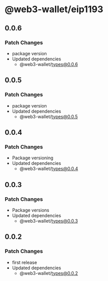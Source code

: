 # @web3-wallet/eip1193

## 0.0.6

### Patch Changes

- package version
- Updated dependencies
  - @web3-wallet/types@0.0.6

## 0.0.5

### Patch Changes

- package version
- Updated dependencies
  - @web3-wallet/types@0.0.5

## 0.0.4

### Patch Changes

- Package versioning
- Updated dependencies
  - @web3-wallet/types@0.0.4

## 0.0.3

### Patch Changes

- Package versions
- Updated dependencies
  - @web3-wallet/types@0.0.3

## 0.0.2

### Patch Changes

- first release
- Updated dependencies
  - @web3-wallet/types@0.0.2
